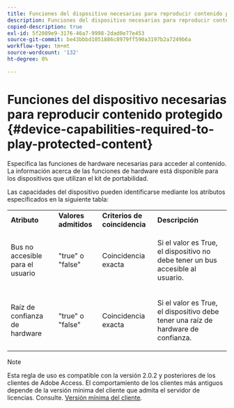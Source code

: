 ```yaml
---
title: Funciones del dispositivo necesarias para reproducir contenido protegido
description: Funciones del dispositivo necesarias para reproducir contenido protegido
copied-description: true
exl-id: 5f2089e9-3176-46a7-9998-2dad0e77e453
source-git-commit: be43bbbd1051886c8979ff590a3197b2a7249b6a
workflow-type: tm+mt
source-wordcount: '132'
ht-degree: 0%

---
```


# Funciones del dispositivo necesarias para reproducir contenido protegido {#device-capabilities-required-to-play-protected-content}

Especifica las funciones de hardware necesarias para acceder al contenido. La información acerca de las funciones de hardware está disponible para los dispositivos que utilizan el kit de portabilidad.

Las capacidades del dispositivo pueden identificarse mediante los atributos especificados en la siguiente tabla:

<table id="table_v3n_fks_n4"> 
 <tbody> 
  <tr> 
   <td><b>Atributo</b> </td> 
   <td><b>Valores admitidos</b> </td> 
   <td><b>Criterios de coincidencia</b> </td> 
   <td><b>Descripción</b> </td> 
  </tr> 
  <tr> 
   <td colname="1" class="- topic/entry "> <p class="- topic/p ">Bus no accesible para el usuario </p> </td> 
   <td colname="2" class="- topic/entry "> <p class="- topic/p ">"true" o "false" </p> </td> 
   <td colname="3" class="- topic/entry "> <p class="- topic/p ">Coincidencia exacta </p> </td> 
   <td colname="4" class="- topic/entry "> <p class="- topic/p ">Si el valor es True, el dispositivo no debe tener un bus accesible al usuario. </p> </td> 
  </tr> 
  <tr> 
   <td colname="1" class="- topic/entry "> <p class="- topic/p ">Raíz de confianza de hardware </p> </td> 
   <td colname="2" class="- topic/entry "> <p class="- topic/p ">"true" o "false" </p> </td> 
   <td colname="3" class="- topic/entry "> <p class="- topic/p ">Coincidencia exacta </p> </td> 
   <td colname="4" class="- topic/entry "> <p class="- topic/p ">Si el valor es True, el dispositivo debe tener una raíz de hardware de confianza. </p> </td> 
  </tr> 
 </tbody> 
</table>

>[!NOTE]
>
>Esta regla de uso es compatible con la versión 2.0.2 y posteriores de los clientes de Adobe Access. El comportamiento de los clientes más antiguos depende de la versión mínima del cliente que admita el servidor de licencias. Consulte. [Versión mínima del cliente](../../../../aaxs-protecting-content/content-setting-up-the-sdk/content-setting-up-the-dev-env.md).
